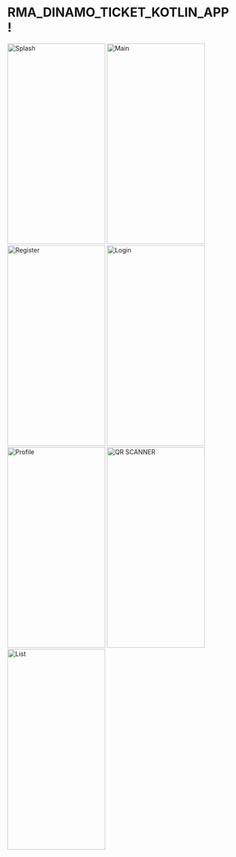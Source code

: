 # RMA_DINAMO_TICKET_KOTLIN_APP!

<p float="left">
  <img src="https://user-images.githubusercontent.com/62598112/172636962-36c00c05-a07c-4f48-8c93-0d118564d70e.jpg" alt="Splash" width="220" height="450">
  <img src="https://user-images.githubusercontent.com/62598112/172637689-482968a1-4011-4765-a41c-3518ed41b486.jpg
" alt="Main" width="220" height="450">
  <img src="https://user-images.githubusercontent.com/62598112/172637104-6dc4ffb4-9555-49b7-bc8a-a37535e1cd1f.jpg" alt="Register" width="220" height="450">
  <img src="https://user-images.githubusercontent.com/62598112/172637161-82e0b419-330f-4c5f-8364-46bf298879e6.jpg" alt="Login" width="220" height="450">
  
  <img src="https://user-images.githubusercontent.com/62598112/172637803-fdcaac02-36bb-4cc1-9f43-81f017604ad6.jpg" alt="Profile" width="220" height="450">
  
  <img src="https://user-images.githubusercontent.com/62598112/172637842-1bf3b569-7907-4ef2-9674-a43d15552540.jpg" alt="QR SCANNER" width="220" height="450">
  
  <img src="https://user-images.githubusercontent.com/62598112/172637937-6a3eac71-dd36-4628-8709-57ce02f83c84.jpg" alt="List" width="220" height="450">
</p>
